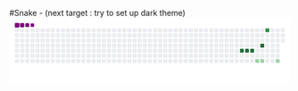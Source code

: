#Snake - (next target : try to set up dark theme)
![snake gif](https://github.com/KavishRAGHUBAR/Snake/blob/output/github-contribution-grid-snake.gif)
